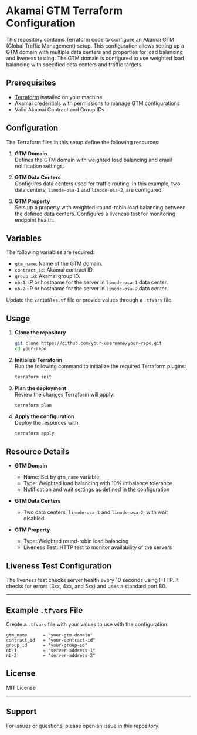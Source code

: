 # Akamai GTM Terraform Configuration

This repository contains Terraform code to configure an Akamai GTM (Global Traffic Management) setup. This configuration allows setting up a GTM domain with multiple data centers and properties for load balancing and liveness testing. The GTM domain is configured to use weighted load balancing with specified data centers and traffic targets.

## Prerequisites

- [Terraform](https://www.terraform.io/downloads.html) installed on your machine
- Akamai credentials with permissions to manage GTM configurations
- Valid Akamai Contract and Group IDs

## Configuration

The Terraform files in this setup define the following resources:

1. **GTM Domain**  
   Defines the GTM domain with weighted load balancing and email notification settings.

2. **GTM Data Centers**  
   Configures data centers used for traffic routing. In this example, two data centers, `linode-osa-1` and `linode-osa-2`, are configured.

3. **GTM Property**  
   Sets up a property with weighted-round-robin load balancing between the defined data centers. Configures a liveness test for monitoring endpoint health.

## Variables

The following variables are required:

- `gtm_name`: Name of the GTM domain.
- `contract_id`: Akamai contract ID.
- `group_id`: Akamai group ID.
- `nb-1`: IP or hostname for the server in `linode-osa-1` data center.
- `nb-2`: IP or hostname for the server in `linode-osa-2` data center.

Update the `variables.tf` file or provide values through a `.tfvars` file.

## Usage

1. **Clone the repository**  
   ```sh
   git clone https://github.com/your-username/your-repo.git
   cd your-repo
   ```

2. **Initialize Terraform**  
   Run the following command to initialize the required Terraform plugins:
   ```sh
   terraform init
   ```

3. **Plan the deployment**  
   Review the changes Terraform will apply:
   ```sh
   terraform plan
   ```

4. **Apply the configuration**  
   Deploy the resources with:
   ```sh
   terraform apply
   ```

## Resource Details

- **GTM Domain**  
  - Name: Set by `gtm_name` variable
  - Type: Weighted load balancing with 10% imbalance tolerance
  - Notification and wait settings as defined in the configuration

- **GTM Data Centers**  
  - Two data centers, `linode-osa-1` and `linode-osa-2`, with wait disabled.

- **GTM Property**  
  - Type: Weighted round-robin load balancing
  - Liveness Test: HTTP test to monitor availability of the servers

## Liveness Test Configuration

The liveness test checks server health every 10 seconds using HTTP. It checks for errors (3xx, 4xx, and 5xx) and uses a standard port 80.

---

## Example `.tfvars` File

Create a `.tfvars` file with your values to use with the configuration:

```hcl
gtm_name      = "your-gtm-domain"
contract_id   = "your-contract-id"
group_id      = "your-group-id"
nb-1          = "server-address-1"
nb-2          = "server-address-2"
```

## License

MIT License

---

## Support

For issues or questions, please open an issue in this repository.

